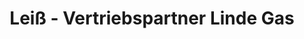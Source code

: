 ---
title: "Leiß - Vertriebspartner Linde Gas"
url: /deggendorf/leiss-vertriebspartner-linde-gas/
shop: Gasflaschen
---